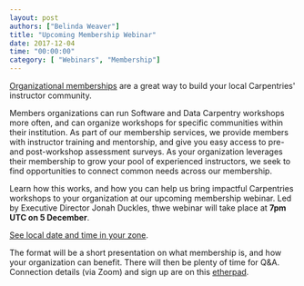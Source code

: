 ```yaml
---
layout: post
authors: ["Belinda Weaver"]
title: "Upcoming Membership Webinar"
date: 2017-12-04
time: "00:00:00"
category: [ "Webinars", "Membership"]
---
```


[Organizational memberships](https://software-carpentry.org/membership/) are a great way to build your local Carpentries' instructor community.

Members organizations can run Software and Data Carpentry workshops more often, and can organize workshops for specific communities within their institution. 
As part of our membership services, we provide members with instructor training and mentorship, and give you easy access to pre- and post-workshop assessment surveys. 
As your organization leverages their membership to grow your pool of experienced instructors, we seek to find opportunities to 
connect common needs across our membership.

Learn how this works, and how you can help us bring impactful Carpentries workshops to your organization at our upcoming membership 
webinar. Led by Executive Director Jonah Duckles, thwe webinar will take place at **7pm UTC on 5 December**. 

[See local date and time in your zone](https://www.timeanddate.com/worldclock/fixedtime.html?msg=Carpentries+Membership+Webinar&iso=20171205T19&p1=1440&ah=1). 

The format will be a short presentation on what membership is, and how your organization can benefit. There will then be plenty of time for Q&A. Connection details (via Zoom) and sign up are on this [etherpad](http://pad.software-carpentry.org/membership-webinars).
